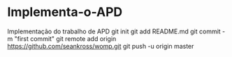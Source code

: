# Implementa-o-APD
Implementação do trabalho de APD
git init
git add README.md
git commit -m "first commit"
git remote add origin https://github.com/seankross/womp.git
git push -u origin master
